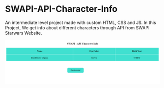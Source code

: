# SWAPI-API-Character-Info
An intermediate level project made with custom HTML, CSS and JS. In this Project, We get info about different characters through API from SWAPI Starwars Website.

![Cover Image](https://github.com/zaheerniazipk/SWAPI-API-Character-Info/blob/main/cover.png)
